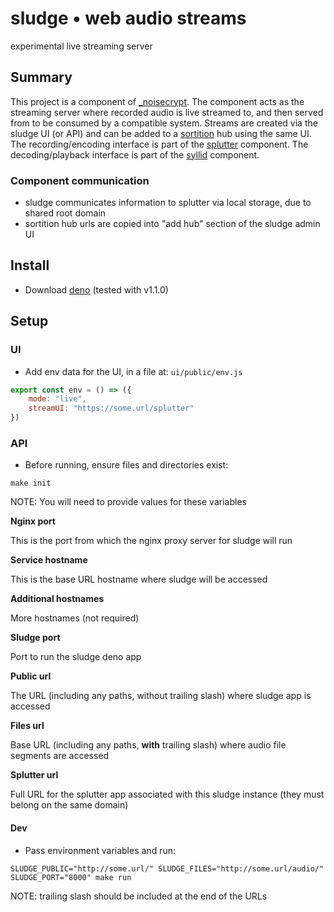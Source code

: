# sludge &bull; web audio streams

experimental live streaming server

## Summary

This project is a component of [\_noisecrypt](low.show/noisecrypt/). The component acts as the streaming server where recorded audio is live streamed to, and then served from to be consumed by a compatible system. Streams are created via the sludge UI (or API) and can be added to a [sortition](https://github.com/lowshow/sortition) hub using the same UI. The recording/encoding interface is part of the [splutter](https://github.com/lowshow/splutter) component. The decoding/playback interface is part of the [syllid](https://github.com/lowshow/syllid) component.

### Component communication

-   sludge communicates information to splutter via local storage, due to shared root domain
-   sortition hub urls are copied into "add hub" section of the sludge admin UI

## Install

-   Download [deno](https://deno.land/) (tested with v1.1.0)

## Setup

### UI

-   Add env data for the UI, in a file at: `ui/public/env.js`

```javascript
export const env = () => ({
    mode: "live",
    streamUI: "https://some.url/splutter"
})
```

### API

-   Before running, ensure files and directories exist:

```shell
make init
```

NOTE: You will need to provide values for these variables

**Nginx port**

This is the port from which the nginx proxy server for sludge will run

**Service hostname**

This is the base URL hostname where sludge will be accessed

**Additional hostnames**

More hostnames (not required)

**Sludge port**

Port to run the sludge deno app

**Public url**

The URL (including any paths, without trailing slash) where sludge app is accessed

**Files url**

Base URL (including any paths, **with** trailing slash) where audio file segments are accessed

**Splutter url**

Full URL for the splutter app associated with this sludge instance (they must belong on the same domain)

#### Dev

-   Pass environment variables and run:

```shell
SLUDGE_PUBLIC="http://some.url/" SLUDGE_FILES="http://some.url/audio/" SLUDGE_PORT="8000" make run
```

NOTE: trailing slash should be included at the end of the URLs
